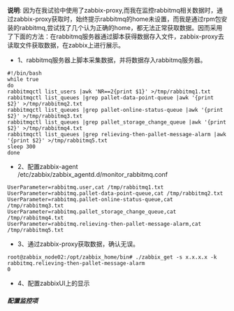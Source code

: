 **说明**: 因为在我试验中使用了zabbix-proxy,而我在监控rabbitmq相关数据时，通过zabbix-proxy获取时，始终提示rabbitmq的home未设置，而我是通过rpm包安装的rabbitmq,尝试找了几个认为正确的home，都无法正常获取数据。因而采用了下面的方法：在rabbitmq服务器通过脚本获得数据存入文件，zabbix-proxy去读取文件获取数据，在zabbix上进行展示。

* 1、rabbitmq服务器上脚本采集数据，并将数据存入rabbitmq服务器。
```
#!/bin/bash
while true
do
rabbitmqctl list_users |awk 'NR==2{print $1}' >/tmp/rabbitmq1.txt
rabbitmqctl list_queues |grep pallet-data-point-queue |awk '{print $2}' >/tmp/rabbitmq2.txt
rabbitmqctl list_queues |grep pallet-online-status-queue |awk '{print $2}' >/tmp/rabbitmq3.txt
rabbitmqctl list_queues |grep pallet_storage_change_queue |awk '{print $2}' >/tmp/rabbitmq4.txt
rabbitmqctl list_queues |grep relieving-then-pallet-message-alarm |awk '{print $2}' >/tmp/rabbitmq5.txt
sleep 300
done

```
* 2、配置zabbix-agent /etc/zabbix/zabbix_agentd.d/monitor_rabbitmq.conf
```
UserParameter=rabbitmq.user,cat /tmp/rabbitmq1.txt
UserParameter=rabbitmq.pallet-data-point-queue,cat /tmp/rabbitmq2.txt
UserParameter=rabbitmq.pallet-online-status-queue,cat /tmp/rabbitmq3.txt
UserParameter=rabbitmq.pallet_storage_change_queue,cat /tmp/rabbitmq4.txt
UserParameter=rabbitmq.relieving-then-pallet-message-alarm,cat /tmp/rabbitmq5.txt

```

* 3、通过zabbix-proxy获取数据，确认无误。
```
root@zabbix_node02:/opt/zabbix_home/bin# ./zabbix_get -s x.x.x.x -k rabbitmq.relieving-then-pallet-message-alarm
0

```

* 4、配置zabbixUI上的显示
##### 配置监控项

